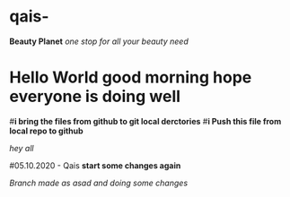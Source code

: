 # qais-
**Beauty Planet** *one stop for all your beauty need* 
# Hello World **good morning hope everyone is doing well**
#**i bring the files from github to git local derctories**
#**i Push this file from local repo to github**


*hey all* 


#05.10.2020 - Qais 
**start some changes again**
 
*Branch made as asad and doing some changes*